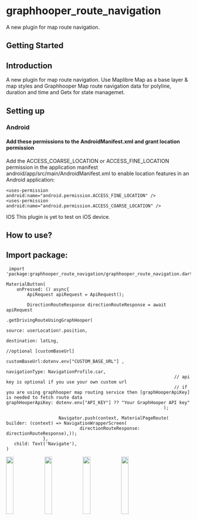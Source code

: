 # graphhooper_route_navigation
A new plugin for map route navigation.


## Getting Started

## Introduction
A new plugin for map route navigation. Use Maplibre Map as a base layer & map styles and Graphhooper Map route navigation data for polyline, duration and time and Getx for state managemet. 

## Setting up
### Android 
  #### Add these permissions to the AndroidManifest.xml and grant location permission 
Add the ACCESS_COARSE_LOCATION or ACCESS_FINE_LOCATION permission in the application manifest android/app/src/main/AndroidManifest.xml to enable location features in an Android application:

    <uses-permission android:name="android.permission.ACCESS_FINE_LOCATION" />
    <uses-permission android:name="android.permission.ACCESS_COARSE_LOCATION" />

IOS
This plugin is yet to test on iOS device.

## How to use?

## Import package:
```
 import 'package:graphhooper_route_navigation/graphhooper_route_navigation.dart';
 ```


```
MaterialButton(
    onPressed: () async{
        ApiRequest apiRequest = ApiRequest();

        DirectionRouteResponse directionRouteResponse = await apiRequest
                                                              .getDrivingRouteUsingGraphHooper(
                                                                source: userLocation!.position,
                                                                destination: latLng,
                                                                //optional [customBaseUrl]
                                                                customBaseUrl:dotenv.env["CUSTOM_BASE_URL"] ,
                                                                navigationType: NavigationProfile.car,
                                                                // api key is optional if you use your own custom url
                                                                // if you are using graphhooper map routing service then [graphHooperApiKey] is needed to fetch route data                                                                                    graphHooperApiKey: dotenv.env["API_KEY"] ?? "Your GraphHooper API key"
                                                            );
                   
                    Navigator.push(context, MaterialPageRoute( builder: (context) => NavigationWrapperScreen(
                            directionRouteResponse: directionRouteResponse),));
              },
   child: Text('Navigate'),
)
```
<p float="middle">  
<img src="https://user-images.githubusercontent.com/17323912/209923884-2c939623-a9f2-4572-a793-4d64b09664e6.jpg" width=20% height=20%>
<img src="https://user-images.githubusercontent.com/17323912/209923878-47670cb5-eb20-472c-b43f-4bab71358aa6.jpg" width=20% height=20%>
<img src="https://user-images.githubusercontent.com/17323912/209923880-393e4e23-f976-45bb-b37a-e893e30af802.jpg" width=20% height=20%>
    <img src="https://user-images.githubusercontent.com/17323912/209923874-a5d19b57-601e-4109-940c-69175e48c84e.jpg" width=20% height=20%>
</p>
